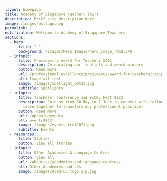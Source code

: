 ```yaml
---
layout: homepage
title: Academy of Singapore Teachers (AST)
description: Brief site description here
image: /images/astlogo.svg
permalink: /
notification: Welcome to Academy of Singapore Teachers
sections:
  - hero:
      title: " "
      background: /images/Hero Images/hero_image_read.JPG
  - infopic:
      title: President's Award For Teachers 2022
      description: Celebrating our finalists and award winners
      button: Read more
      url: /professional-excellence/presidents-award-for-teachers/recipients-and-finalists/
      alt: Image alt text
      image: /images/spotlight_pat22.jpg
      subtitle: Spotlights
  - infopic:
      title: Teachers' Conference and ExCEL Fest 2023
      description: Join us from 30 May to 1 June to connect with fellow educators and
        learn together to transform our professional practice!
      button: Read More
      url: /upcomingevents
      alt: events2023
      image: /images/events_tcef2023.png
      subtitle: Events
  - resources:
      title: Stories
      button: View all stories
  - infopic:
      title: Other Academies & Language Centres
      button: View all
      url: /about-us/academies-and-language-centres/
      alt: Other Academies and LCs
      image: /images/Acad-LC logo grp.jpg
---
```

